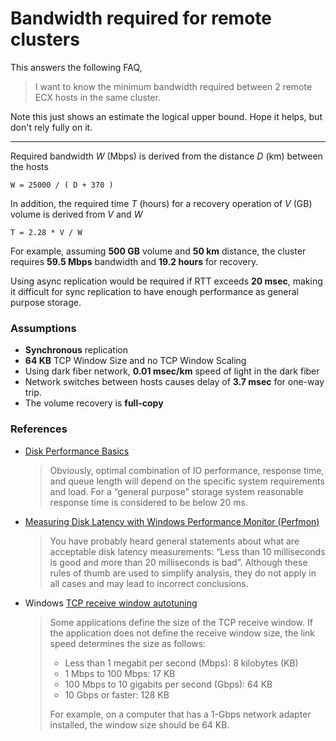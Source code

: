 # Bandwidth required for remote clusters

This answers the following FAQ,

> I want to know the minimum bandwidth required between 2 remote ECX hosts in the same cluster.

Note this just shows an estimate the logical upper bound. Hope it helps, but don't rely fully on it.

---

Required bandwidth *W* (Mbps) is derived from the distance *D* (km) between the hosts

    W = 25000 / ( D + 370 )

In addition, the required time *T* (hours) for a recovery operation of *V* (GB) volume is derived from *V* and *W*

    T = 2.28 * V / W

For example, assuming **500 GB** volume and **50 km** distance, the cluster requires **59.5 Mbps** bandwidth and **19.2 hours** for recovery.

Using async replication would be required if RTT exceeds **20 msec**, making it difficult for sync replication to have enough performance as general purpose storage.

<!--
## Theory
-->

### Assumptions

- **Synchronous** replication
- **64 KB** TCP Window Size and no TCP Window Scaling
- Using dark fiber network, **0.01 msec/km** speed of light in the dark fiber
- Network switches between hosts causes delay of **3.7 msec** for one-way trip.
- The volume recovery is **full-copy**

### References

- [Disk Performance Basics](https://wintelguy.com/2013/20130406_disk_perf.html)

	> Obviously, optimal combination of IO performance, response time, and queue length will depend on the specific system requirements and load. For a “general purpose” storage system reasonable response time is considered to be below 20 ms. 

- [Measuring Disk Latency with Windows Performance Monitor (Perfmon)](https://docs.microsoft.com/en-us/archive/blogs/askcore/measuring-disk-latency-with-windows-performance-monitor-perfmon)

	> You have probably heard general statements about what are acceptable disk latency measurements: “Less than 10 milliseconds is good and more than 20 milliseconds is bad”. Although these rules of thumb are used to simplify analysis, they do not apply in all cases and may lead to incorrect conclusions.

- Windows [TCP receive window autotuning](https://docs.microsoft.com/en-us/windows-server/networking/technologies/network-subsystem/net-sub-performance-tuning-nics#bkmk_tcp_params)

	> Some applications define the size of the TCP receive window. If the application does not define the receive window size, the link speed determines the size as follows:
	> 
	> - Less than 1 megabit per second (Mbps): 8 kilobytes (KB)
	> - 1 Mbps to 100 Mbps: 17 KB
	> - 100 Mbps to 10 gigabits per second (Gbps): 64 KB
	> - 10 Gbps or faster: 128 KB
	> 
	> For example, on a computer that has a 1-Gbps network adapter installed, the window size should be 64 KB.
